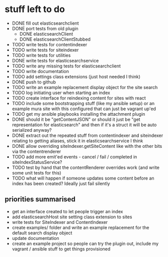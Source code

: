 # stuff left to do
- DONE fill out elasticsearchclient
- DONE port tests from old plugin
    - DONE elasticsearchClient
    - DONE elasticsearchClientStubbed
- TODO write tests for contentindexer
- TODO write tests for siteindexer
- TODO write tests for utilities
- DONE write tests for elasticsearchservice
- TODO write any missing tests for elasticsearchclient
- TODO write documentation
- TODO add settings class extensions (just host needed I think)
- DONE push to github
- TODO write an example replacement display object for the site search
- TODO log initiating user when starting an index
- TODO create interface for reindexing content for sites with react
- TODO include some bootstrapping stuff (like my ansible setup) or an example mura site with this configured that can just be vagrant up'ed
- TODO get my ansible playbooks installing the attachment plugin
- DONE should it be "getContentJSON" or should it just be "get representation for elasticsearch" and then if it's a struct it will be auto serialized anyway?
- DONE extract out the repeated stuff from contentindexer and siteindexer relating to getting aliases, stick it in elasticsearchservice I think
- DONE allow overriding siteIndexer.getSiteContent like with the other bits via the contentrenderer
- TODO add more emit'ed events - cancel / fail / completed in siteIndexStatusService?
- TODO test by hand that the contentRenderer overrides work (and write some unit tests for this)
- TODO what will happen if someone updates some content before an index has been created? Ideally just fail silently

## priorities summarised
* get an interface created to let people trigger an index
* add elasticsearchHost site setting class extension to sites
* write tests for SiteIndexer and ContentIndexer
* create examples/ folder and write an example replacement for the default search display object
* update documentation
* create an example project so people can try the plugin out, include my vagrant / ansible stuff to get things provisioned
